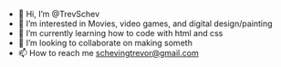 - 👋 Hi, I’m @TrevSchev
- 👀 I’m interested in Movies, video games, and digital design/painting
- 🌱 I’m currently learning how to code with html and css
- 💞️ I’m looking to collaborate on making someth
- 📫 How to reach me schevingtrevor@gmail.com

<!---
TrevSchev/TrevSchev is a ✨ special ✨ repository because its `README.md` (this file) appears on your GitHub profile.
You can click the Preview link to take a look at your changes.
--->
